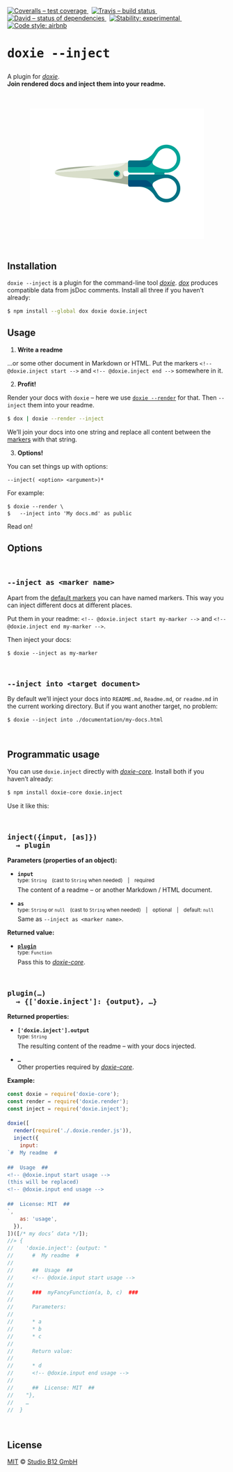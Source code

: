 [![Coveralls – test coverage
](https://img.shields.io/coveralls/studio-b12/doxie.inject.svg?style=flat-square)
](https://coveralls.io/r/studio-b12/doxie.inject)
 [![Travis – build status
](https://img.shields.io/travis/studio-b12/doxie.inject/master.svg?style=flat-square)
](https://travis-ci.org/studio-b12/doxie.inject)
 [![David – status of dependencies
](https://img.shields.io/david/studio-b12/doxie.inject.svg?style=flat-square)
](https://david-dm.org/studio-b12/doxie.inject)
 [![Stability: experimental
](https://img.shields.io/badge/stability-experimental-yellow.svg?style=flat-square)
](https://nodejs.org/api/documentation.html#documentation_stability_index)
 [![Code style: airbnb
](https://img.shields.io/badge/code%20style-airbnb-blue.svg?style=flat-square)
](https://github.com/airbnb/javascript)




<h1                                                                 id="/"><pre>
doxie --inject
</pre></h1>


A plugin for *[doxie][]*.  
**Join rendered docs and inject them into your readme.**

[doxie]:  https://github.com/studio-b12/doxie




<p align="center"><a
  title="Graphic by the great Justin Mezzell"
  href="http://justinmezzell.tumblr.com/post/95370140878"
  >
  <br/>
  <br/>
  <img
    src="Readme/Scissors.gif"
    width="400"
    height="300"
  />
  <br/>
  <br/>
</a></p>




Installation
------------

`doxie --inject` is a plugin for the command-line tool *[doxie][]*. *[dox][]* produces compatible data from jsDoc comments. Install all three if you haven’t already:

```sh
$ npm install --global dox doxie doxie.inject
```

[dox]:               http://npm.im/dox




Usage
-----

<a                                               id="/usage/write-a-readme"></a>
1) **Write a readme**

…or some other document in Markdown or HTML. Put the markers `<!-- @doxie.inject start -->` and `<!-- @doxie.inject end -->` somewhere in it.


2) **Profit!**

Render your docs with `doxie` – here we use [`doxie --render`] for that. Then `--inject` them into your readme.

```sh
$ dox | doxie --render --inject
```

We’ll join your docs into one string and replace all content between the [markers][] with that string.

[`doxie --render`]:  http://npm.im/doxie.render
[markers]:           #/usage/write-a-readme


3) **Options!**

You can set things up with options:

    --inject( <option> <argument>)*

For example:

    $ doxie --render \
    $   --inject into 'My docs.md' as public

Read on!




Options
-------


&nbsp;


<h3                                                               id="/as"><pre>
--inject as &lt;marker name&gt;
</pre></h3>

Apart from the [default markers][markers] you can have named markers. This way you can inject different docs at different places.

Put them in your readme: `<!-- @doxie.inject start my-marker -->` and `<!-- @doxie.inject end my-marker -->`.

Then inject your docs:

    $ doxie --inject as my-marker


&nbsp;


<h3                                                             id="/into"><pre>
--inject into &lt;target document&gt;
</pre></h3>

By default we’ll inject your docs into `README.md`, `Readme.md`, or `readme.md` in the current working directory. But if you want another target, no problem:

    $ doxie --inject into ./documentation/my-docs.html


&nbsp;




Programmatic usage
------------------

You can use `doxie.inject` directly with *[doxie-core][]*. Install both if you haven’t already:

```sh
$ npm install doxie-core doxie.inject
```

[doxie-core]:        http://npm.im/doxie-core


Use it like this:


&nbsp;


<h3                                                           id="/inject"><pre>
inject({input, [as]})
  → plugin
</pre></h3>

**Parameters (properties of an object):**

* **`input`**  
  <sup>type: `String` (cast to `String` when needed) | required</sup>  
  The content of a readme – or another Markdown / HTML document.

* **`as`**  
  <sup>type: `String` or `null` (cast to `String` when needed) | optional | default: `null`</sup>  
  Same as `--inject as <marker name>`.


**Returned value:**

* **[`plugin`](#/plugin)**  
  <sup>type: `Function`</sup>  
  Pass this to *[doxie-core][]*.


&nbsp;


<h3                                                           id="/plugin"><pre>
plugin(…)
  → {['doxie.inject']: {output}, …}
</pre></h3>

**Returned properties:**

* **`['doxie.inject'].output`**  
  <sup>type: `String`</sup>  
  The resulting content of the readme – with your docs injected.

* **`…`**  
  Other properties required by *[doxie-core][]*.


**Example:**

```js
const doxie = require('doxie-core');
const render = require('doxie.render');
const inject = require('doxie.inject');

doxie([
  render(require('./.doxie.render.js')),
  inject({
    input:
`#  My readme  #

##  Usage  ##
<!-- @doxie.input start usage -->
(this will be replaced)
<!-- @doxie.input end usage -->

##  License: MIT  ##
`,
    as: 'usage',
  }),
])([/* my docs’ data */]);
//» {
//    'doxie.inject': {output: "
//      #  My readme  #
//      
//      ##  Usage  ##
//      <!-- @doxie.input start usage -->
//      
//      ###  myFancyFunction(a, b, c)  ###
//      
//      Parameters:
//      
//      * a
//      * b
//      * c
//      
//      Return value:
//      
//      * d
//      <!-- @doxie.input end usage -->
//      
//      ##  License: MIT  ##
//    "},
//    …
//  }

```


&nbsp;




License
-------

[MIT][] © [Studio B12 GmbH][]

[MIT]:              ./License.md
[Studio B12 GmbH]:  http://studio-b12.de
